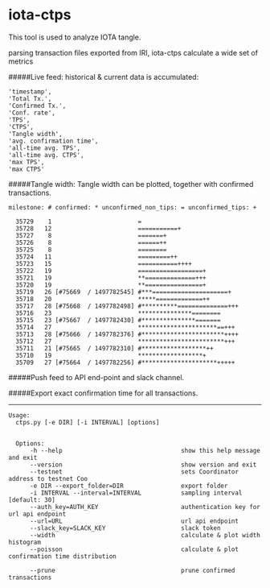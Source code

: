 # iota-ctps
This tool is used to analyze IOTA tangle.

parsing transaction files exported from IRI, iota-ctps calculate a wide set of metrics

#####Live feed:
historical & current data is accumulated:
```
'timestamp', 
'Total Tx.', 
'Confirmed Tx.', 
'Conf. rate', 
'TPS', 
'CTPS', 
'Tangle width',
'avg. confirmation time', 
'all-time avg. TPS', 
'all-time avg. CTPS', 
'max TPS', 
'max CTPS'
```

#####Tangle width:
Tangle width can be plotted, together with confirmed transactions.

```
milestone: # confirmed: * unconfirmed_non_tips: = unconfirmed_tips: + 

  35729    1                        =
  35728   12                        ===========+
  35727    8                        =======+
  35726    8                        ======++
  35725    8                        ========
  35724   11                        =========++
  35723   15                        ===========++++
  35722   19                        ==================+
  35721   19                        **==============+++
  35720   19                        **================+
  35719   26 [#75669  / 1497782545] #***=====================+
  35718   20                        *****=============++
  35717   28 [#75668  / 1497782498] #**********==============+++
  35716   23                        ***************========
  35715   23 [#75667  / 1497782430] #***************=======
  35714   27                        **********************==+++
  35713   28 [#75666  / 1497782376] #***********************++++
  35712   27                        ************************+++
  35711   21 [#75665  / 1497782310] #******************++
  35710   19                        ******************+
  35709   27 [#75664  / 1497782256] #*********************+++++

```

#####Push feed to API end-point and slack channel.

#####Export exact confirmation time for all transactions. 

-------

```
Usage:
  ctps.py [-e DIR] [-i INTERVAL] [options]


  Options:
      -h --help                                 show this help message and exit
      --version                                 show version and exit
      --testnet                                 sets Coordinator address to testnet Coo
      -e DIR --export_folder=DIR                export folder
      -i INTERVAL --interval=INTERVAL           sampling interval [default: 30]
      --auth_key=AUTH_KEY                       authentication key for url api endpoint
      --url=URL                                 url api endpoint
      --slack_key=SLACK_KEY                     slack token
      --width                                   calculate & plot width histogram
      --poisson                                 calculate & plot confirmation time distribution

      --prune                                   prune confirmed transactions
      
```

